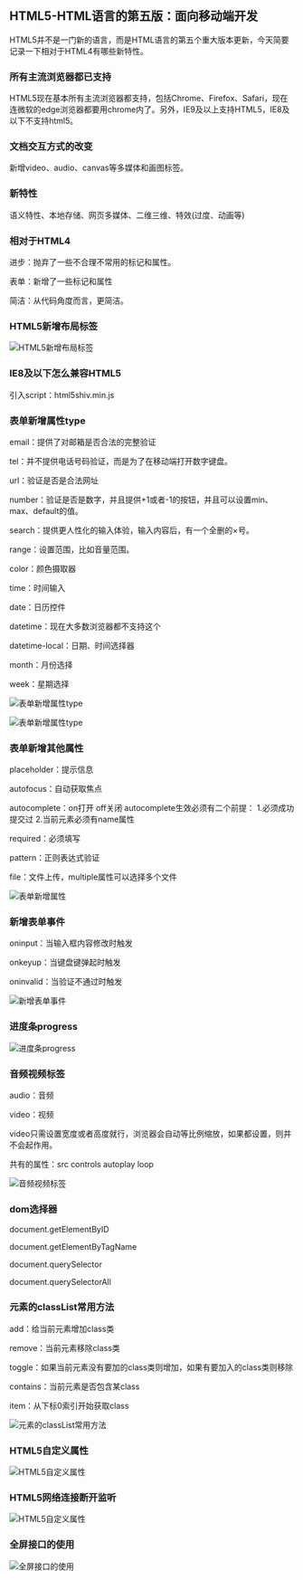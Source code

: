 ## HTML5-HTML语言的第五版：面向移动端开发
HTML5并不是一门新的语言，而是HTML语言的第五个重大版本更新，今天简要记录一下相对于HTML4有哪些新特性。

### 所有主流浏览器都已支持
HTML5现在基本所有主流浏览器都支持，包括Chrome、Firefox、Safari，现在连微软的edge浏览器都要用chrome内了。另外，IE9及以上支持HTML5，IE8及以下不支持html5。

### 文档交互方式的改变
新增video、audio、canvas等多媒体和画图标签。

### 新特性
语义特性、本地存储、网页多媒体、二维三维、特效(过度、动画等)

### 相对于HTML4
进步：抛弃了一些不合理不常用的标记和属性。

表单：新增了一些标记和属性

简洁：从代码角度而言，更简洁。

### HTML5新增布局标签
![HTML5新增布局标签](imgs/01.jpg)

### IE8及以下怎么兼容HTML5
引入script：html5shiv.min.js

### 表单新增属性type
email：提供了对邮箱是否合法的完整验证

tel：并不提供电话号码验证，而是为了在移动端打开数字键盘。

url：验证是否是合法网址

number：验证是否是数字，并且提供+1或者-1的按钮，并且可以设置min、max、default的值。

search：提供更人性化的输入体验，输入内容后，有一个全删的×号。

range：设置范围，比如音量范围。

color：颜色摄取器

time：时间输入

date：日历控件

datetime：现在大多数浏览器都不支持这个

datetime-local：日期、时间选择器

month：月份选择

week：星期选择

![表单新增属性type](imgs/02.jpg)

![表单新增属性type](imgs/03.jpg)

### 表单新增其他属性
placeholder：提示信息

autofocus：自动获取焦点

autocomplete：on打开 off关闭
autocomplete生效必须有二个前提：
1.必须成功提交过
2.当前元素必须有name属性

required：必须填写

pattern：正则表达式验证

file：文件上传，multiple属性可以选择多个文件

![表单新增属性](imgs/04.jpg)

### 新增表单事件
oninput：当输入框内容修改时触发

onkeyup：当键盘键弹起时触发

oninvalid：当验证不通过时触发

![新增表单事件](imgs/05.jpg)

### 进度条progress

![进度条progress](imgs/06.jpg)

### 音频视频标签
audio：音频

video：视频

video只需设置宽度或者高度就行，浏览器会自动等比例缩放，如果都设置，则并不会起作用。

共有的属性：src controls autoplay loop

![音频视频标签](imgs/07.jpg)

### dom选择器
document.getElementByID

document.getElementByTagName

document.querySelector

document.querySelectorAll

### 元素的classList常用方法
add：给当前元素增加class类

remove：当前元素移除class类

toggle：如果当前元素没有要加的class类则增加，如果有要加入的class类则移除

contains：当前元素是否包含某class

item：从下标0索引开始获取class

![元素的classList常用方法](imgs/08.jpg)

### HTML5自定义属性

![HTML5自定义属性](imgs/09.jpg)

### HTML5网络连接断开监听

![HTML5自定义属性](imgs/10.jpg)

### 全屏接口的使用

![全屏接口的使用](imgs/11.jpg)